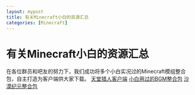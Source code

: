 ```yaml
---
layout: mypost
title: 有关Minecraft小白的资源汇总
categories: [Minecraft]
---
```

# 有关Minecraft小白的资源汇总
在各位群员和吧友的努力下，我们成功将多个小白实况过的Minecraft模组整合包，自主打造为客户端供大家下载。
[天堂猎人客户端](http://xykjyjs.test.upcdn.net/%E5%A4%A9%E5%A0%82%E7%8C%8E%E4%BA%BA.zip "天堂猎人客户端")
[小白用过的BGM整合包](http://xykjyjs.test.upcdn.net/%E5%B0%8F%E7%99%BDBGM.zip "小白用过的BGM整合包")
[沙漠纪元整合包](http://xykjyjs.test.upcdn.net/%E6%B2%99%E6%BC%A0%E7%BA%AA%E5%85%83.zip "沙漠纪元整合包")
